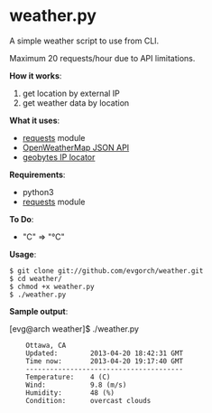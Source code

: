 weather.py
==========

A simple weather script to use from CLI.

Maximum 20 requests/hour due to API limitations.

**How it works**:

1. get location by external IP
2. get weather data by location


**What it uses**:
* [requests](http://docs.python-requests.org/) module
* [OpenWeatherMap JSON API](http://openweathermap.org/wiki/API/JSON_API)
* [geobytes IP locator](http://www.geobytes.com/IpLocator.htm?GetLocation)

**Requirements**:
* python3
* [requests](http://docs.python-requests.org/) module

**To Do**:
- "C" => "°C"

**Usage**:

	$ git clone git://github.com/evgorch/weather.git
	$ cd weather/
	$ chmod +x weather.py 
 	$ ./weather.py

**Sample output**:
	
[evg@arch weather]$ ./weather.py 

        Ottawa, CA
        Updated:        2013-04-20 18:42:31 GMT
        Time now:       2013-04-20 19:17:40 GMT
        ---------------------------------------
        Temperature:    4 (C)
        Wind:           9.8 (m/s)
        Humidity:       48 (%)
        Condition:      overcast clouds